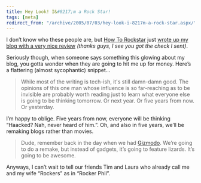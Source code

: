 ```yaml
---
title: Hey Look! I&#8217;m a Rock Star!
tags: [meta]
redirect_from: "/archive/2005/07/03/hey-look-i-8217m-a-rock-star.aspx/"
---
```


I don’t know who these people are, but [How To Rockstar](http://howtorockstar.blogspot.com/) just [wrote up my blog
with a very nice review](http://howtorockstar.blogspot.com/2005/07/rockstar-haacked.html)
*(thanks guys, I see you got the check I sent)*.

Seriously though, when someone says something this glowing about my
blog, you gotta wonder when they are going to hit me up for money.
Here’s a flattering (almost sycophantic) snippet...

> While most of the writing is tech-ish, it's still damn-damn good. The
> opinions of this one man whose influence is so far-reaching as to be
> invisible are probably worth reading just to learn what everyone else
> is going to be thinking tomorrow. Or next year. Or five years from
> now. Or yesterday.

I’m happy to oblige. Five years from now, everyone will be thinking
“Haacked? Nah, never heard of him.”. Oh, and also in five years, we’ll
be remaking blogs rather than movies.

> Dude, remember back in the day when we had
> [Gizmodo](http://http://www.gizmodo.com/). We’re going to do a remake,
> but instead of gadgets, it’s going to feature lizards. It’s going to
> be awesome.

Anyways, I can’t wait to tell our friends Tim and Laura who already call
me and my wife “Rockers” as in “Rocker Phil”.

